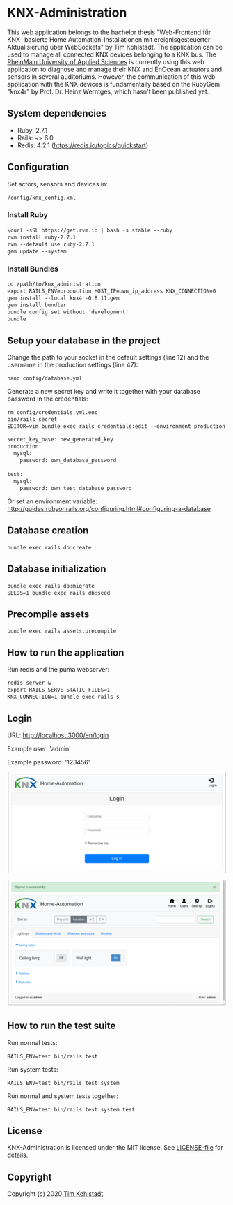 # KNX-Administration

This web application belongs to the bachelor thesis "Web-Frontend für KNX-
basierte Home Automation-Installationen mit ereignisgesteuerter Aktualisierung
über WebSockets" by Tim Kohlstadt. The application can be used to manage all
connected KNX devices belonging to a KNX bus. The [RheinMain University of
Applied Sciences](https://www.hs-rm.de/de/) is currently using this web
application to diagnose and manage their KNX and EnOcean actuators and sensors
in several auditoriums. However, the communication of this web application with
the KNX devices is fundamentally based on the RubyGem "knx4r" by Prof. Dr.
Heinz Werntges, which hasn't been published yet.

## System dependencies

* Ruby: 2.7.1
* Rails: ~> 6.0
* Redis: 4.2.1 (<https://redis.io/topics/quickstart>)

## Configuration

Set actors, sensors and devices in:

```
/config/knx_config.xml
```

### Install Ruby

```
\curl -sSL https://get.rvm.io | bash -s stable --ruby
rvm install ruby-2.7.1
rvm --default use ruby-2.7.1
gem update --system
```

### Install Bundles

```
cd /path/to/knx_administration
export RAILS_ENV=production HOST_IP=own_ip_address KNX_CONNECTION=0
gem install --local knx4r-0.8.11.gem
gem install bundler
bundle config set without 'development'
bundle
```

## Setup your database in the project

Change the path to your socket in the default settings (line 12) and the
username in the production settings (line 47):

```
nano config/database.yml
```

Generate a new secret key and write it together with your database password in
the credentials:

```
rm config/credentials.yml.enc
bin/rails secret
EDITOR=vim bundle exec rails credentials:edit --environment production
```

```
secret_key_base: new_generated_key
production:
  mysql:
    password: own_database_password

test:
  mysql:
    password: own_test_database_password
```

Or set an environment variable:
http://guides.rubyonrails.org/configuring.html#configuring-a-database

## Database creation

```
bundle exec rails db:create
```

## Database initialization

```
bundle exec rails db:migrate
SEEDS=1 bundle exec rails db:seed
```

## Precompile assets

```
bundle exec rails assets:precompile
```

## How to run the application

Run redis and the puma webserver:

```
redis-server &
export RAILS_SERVE_STATIC_FILES=1
KNX_CONNECTION=1 bundle exec rails s
```

## Login

URL: <http://localhost:3000/en/login>

Example user: 'admin'

Example password: '123456'

![Login screen](/Screenshot_login_screen.png?raw=true "Login screen")

![Lighting widgets](/Screenshot_lighting_widgets.png?raw=true "Lighting widgets")

## How to run the test suite

Run normal tests:

```
RAILS_ENV=test bin/rails test
```

Run system tests:

```
RAILS_ENV=test bin/rails test:system
```

Run normal and system tests together:

```
RAILS_ENV=test bin/rails test:system test
```

## License

KNX-Administration is licensed under the MIT license. See [LICENSE-file](./LICENSE) for details.

## Copyright

Copyright (c) 2020 [Tim Kohlstadt](mailto:info@tikohlst.de).
